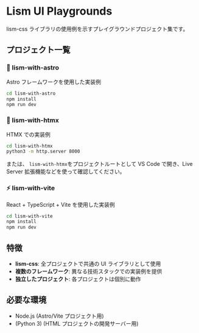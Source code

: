 # Lism UI Playgrounds

lism-css ライブラリの使用例を示すプレイグラウンドプロジェクト集です。

## プロジェクト一覧

### 🚀 lism-with-astro

Astro フレームワークを使用した実装例

```bash
cd lism-with-astro
npm install
npm run dev
```

### 📄 lism-with-htmx

HTMX での実装例

```bash
cd lism-with-htmx
python3 -m http.server 8000
```

または、 `lism-with-htmx`をプロジェクトルートとして VS Code で開き、Live Server 拡張機能などを使って確認してください。

### ⚡ lism-with-vite

React + TypeScript + Vite を使用した実装例

```bash
cd lism-with-vite
npm install
npm run dev
```

## 特徴

-   **lism-css**: 全プロジェクトで共通の UI ライブラリとして使用
-   **複数のフレームワーク**: 異なる技術スタックでの実装例を提供
-   **独立したプロジェクト**: 各プロジェクトは個別に動作

## 必要な環境

-   Node.js (Astro/Vite プロジェクト用)
-   (Python 3) (HTML プロジェクトの開発サーバー用)
